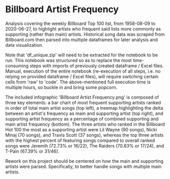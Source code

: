 # Billboard Artist Frequency

Analysis covering the weekly Billboard Top 100 list, from 1958-08-09 to 2020-06-27, to highlight artists who frequent said lists more commonly as supporting (rather than main) artists. Historical song data was scraped from Billboard.com then parsed into multiple dataframes for later analysis and data visualization.

Note that 'df_unique.zip' will need to be extracted for the notebook to be run. This notebook was structured so as to replace the most time-consuming steps with imports of previously created dataframe / Excel files. Manual, execution of the entire notebook (re-execution of all steps, i.e. no relying on provided dataframe / Excel files), will require switching certain cells from 'raw' to 'code'. The above-mentioned full execution time is multiple hours, so buckle in and bring some popcorn.

The included infographic 'Billboard Artist Frequency.png' is composed of three key elements: a bar chart of most frequent supporting artists ranked in order of total main artist songs (top left), a treemap highlighting the delta between an artist's frequency as main and supporting artist (top right), and supporting artist frequency as a percentage of combined supporting and main artist frequency (bottom). The three artists who ranked in the Billboard Hot 100 the most as a supporting artist were Lil Wayne (90 songs), Nicki Minaj (70 songs), and Travis Scott (37 songs), whereas the top three artists with the highest percent of featuring songs compared to overall ranked songs were Jeremih (72.73% or 16/22), The Raiders (70.83% or 17/24), and T-Pain (67.39% or 31/46).

Rework on this project should be centered on how the main and supporting artists were parsed. Specifically, to better handle songs with multiple main artists.
